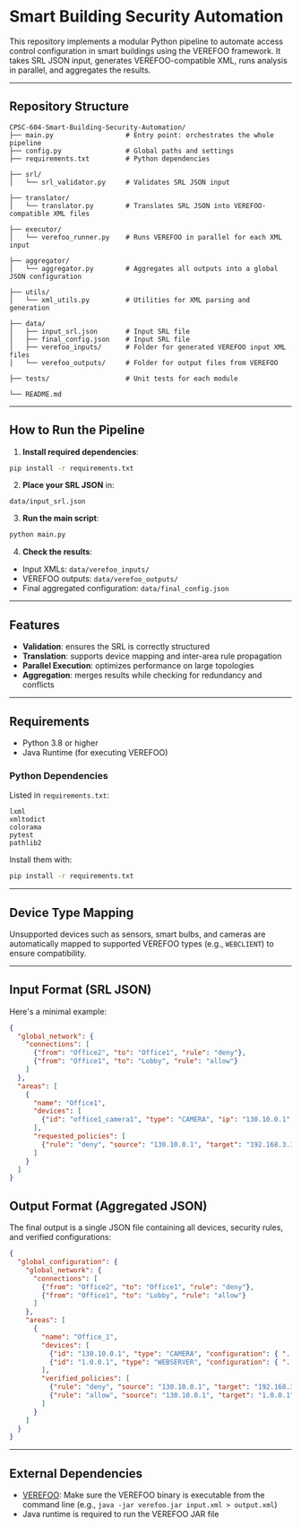 # Smart Building Security Automation

This repository implements a modular Python pipeline to automate access control configuration in smart buildings using the VEREFOO framework. It takes SRL JSON input, generates VEREFOO-compatible XML, runs analysis in parallel, and aggregates the results.

---

## Repository Structure

```
CPSC-604-Smart-Building-Security-Automation/
├── main.py                  # Entry point: orchestrates the whole pipeline
├── config.py                # Global paths and settings
├── requirements.txt         # Python dependencies

├── srl/
│   └── srl_validator.py     # Validates SRL JSON input

├── translator/
│   └── translator.py        # Translates SRL JSON into VEREFOO-compatible XML files

├── executor/
│   └── verefoo_runner.py    # Runs VEREFOO in parallel for each XML input

├── aggregator/
│   └── aggregator.py        # Aggregates all outputs into a global JSON configuration

├── utils/
│   └── xml_utils.py         # Utilities for XML parsing and generation

├── data/
│   ├── input_srl.json       # Input SRL file
│   ├── final_config.json    # Input SRL file
│   ├── verefoo_inputs/      # Folder for generated VEREFOO input XML files
│   └── verefoo_outputs/     # Folder for output files from VEREFOO

├── tests/                   # Unit tests for each module

└── README.md
```

---

## How to Run the Pipeline

1. **Install required dependencies**:

```bash
pip install -r requirements.txt
```

2. **Place your SRL JSON** in:

```
data/input_srl.json
```

3. **Run the main script**:

```bash
python main.py
```

4. **Check the results**:

- Input XMLs: `data/verefoo_inputs/`
- VEREFOO outputs: `data/verefoo_outputs/`
- Final aggregated configuration: `data/final_config.json`

---

## Features

- **Validation**: ensures the SRL is correctly structured
- **Translation**: supports device mapping and inter-area rule propagation
- **Parallel Execution**: optimizes performance on large topologies
- **Aggregation**: merges results while checking for redundancy and conflicts

---

## Requirements

- Python 3.8 or higher
- Java Runtime (for executing VEREFOO)

### Python Dependencies
Listed in `requirements.txt`:

```
lxml
xmltodict
colorama
pytest
pathlib2
```

Install them with:

```bash
pip install -r requirements.txt
```

---

## Device Type Mapping

Unsupported devices such as sensors, smart bulbs, and cameras are automatically mapped to supported VEREFOO types (e.g., `WEBCLIENT`) to ensure compatibility.

---

## Input Format (SRL JSON)

Here's a minimal example:

```json
{
  "global_network": {
    "connections": [
      {"from": "Office2", "to": "Office1", "rule": "deny"},
      {"from": "Office1", "to": "Lobby", "rule": "allow"}
    ]
  },
  "areas": [
    {
      "name": "Office1",
      "devices": [
        {"id": "office1_camera1", "type": "CAMERA", "ip": "130.10.0.1", "neighbors": ["1.0.0.1"]}
      ],
      "requested_policies": [
        {"rule": "deny", "source": "130.10.0.1", "target": "192.168.3.1", "dst_port": "80", "protocol": "TCP"}
      ]
    }
  ]
}
```

## Output Format (Aggregated JSON)

The final output is a single JSON file containing all devices, security rules, and verified configurations:

```json
{
  "global_configuration": {
    "global_network": {
      "connections": [
        {"from": "Office2", "to": "Office1", "rule": "deny"},
        {"from": "Office1", "to": "Lobby", "rule": "allow"}
      ]
    },
    "areas": [
      {
        "name": "Office_1",
        "devices": [
          {"id": "130.10.0.1", "type": "CAMERA", "configuration": { "..." : "..." }},
          {"id": "1.0.0.1", "type": "WEBSERVER", "configuration": { "..." : "..." }}
        ],
        "verified_policies": [
          {"rule": "deny", "source": "130.10.0.1", "target": "192.168.3.1"},
          {"rule": "allow", "source": "130.10.0.1", "target": "1.0.0.1"}
        ]
      }
    ]
  }
}
```

---

## External Dependencies

- [VEREFOO](https://github.com/netgroup-polito/verefoo): Make sure the VEREFOO binary is executable from the command line (e.g., `java -jar verefoo.jar input.xml > output.xml`)
- Java runtime is required to run the VEREFOO JAR file
